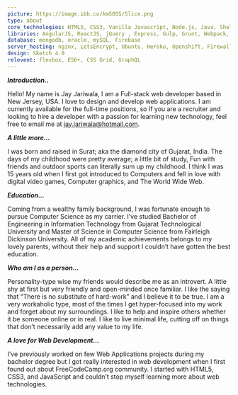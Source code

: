 ```yaml
---
picture: https://image.ibb.co/km5OSS/Slice.png
type: about
core_technologies: HTML5, CSS3, Vanilla Javascript, Node.js, Java, Shell Scripting, RestFul API
libraries: AngularJS, ReactJS, jQuery , Express, Gulp, Grunt, Webpack, Bootstrap, Bulma.io, deepstram.io, axios, mobile jQuery
database: mongodb, oracle, mySQL, Firebase
server_hosting: nginx, LetsEncrypt, Ubuntu, Heroku, Openshift, Firewall
design: Sketch 4.0
relevent: flexbox, ES6+, CSS Grid, GraphQL 
---
```


**_Introduction.._**

Hello! My name is Jay Jariwala, I am a Full-stack web developer based in New Jersey, USA. I love to design and develop web applications. I am currently available for the full-time positions, so If you are a recruiter and looking to hire a developer with a passion for learning new technology, feel free to email me at jay.jariwala@hotmail.com. 

**_A little more…_**

I was born and raised in Surat; aka the diamond city of Gujarat, India. The days of my childhood were pretty average; a little bit of study, Fun with friends and outdoor sports can literally sum up my childhood. I think I was 15 years old when I first got introduced to Computers and fell in love with digital video games, Computer graphics, and The World Wide Web. 

**_Education…_**

Coming from a wealthy family background, I was fortunate enough to pursue Computer Science as my carrier. I’ve studied Bachelor of Engineering in Information Technology from Gujarat Technological University and Master of Science in Computer Science from Fairleigh Dickinson University. All of my academic achievements belongs to my lovely parents, without their help and support I couldn’t have gotten the best education.

**_Who am I as a person…_** 

Personality-type wise my friends would describe me as an introvert. A little shy at first but very friendly and open-minded once familiar. I like the saying that “There is no substitute of hard-work” and I believe it to be true. I am a very workaholic type, most of the times I get hyper-focused into my work and forget about my surroundings. I like to help and inspire others whether it be someone online or in real. I like to live minimal life, cutting off on things that don’t necessarily add any value to my life.

**_A love for Web Development…_**

I’ve previously worked on few Web Applications projects during my bachelor degree but I got really interested in web development when I first found out about FreeCodeCamp.org community. I started with HTML5, CSS3, and JavaScript and couldn’t stop myself learning more about web technologies. 

